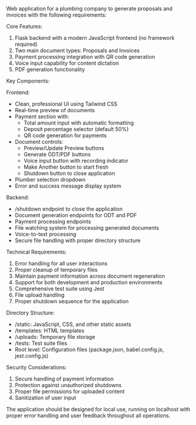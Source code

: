 Web application for a plumbing company to generate proposals and invoices with the following requirements:

Core Features:
1. Flask backend with a modern JavaScript frontend (no framework required)
2. Two main document types: Proposals and Invoices
3. Payment processing integration with QR code generation
4. Voice input capability for content dictation
5. PDF generation functionality

Key Components:

Frontend:
- Clean, professional UI using Tailwind CSS
- Real-time preview of documents
- Payment section with:
  * Total amount input with automatic formatting
  * Deposit percentage selector (default 50%)
  * QR code generation for payments
- Document controls:
  * Preview/Update Preview buttons
  * Generate ODT/PDF buttons
  * Voice input button with recording indicator
  * Make Another button to start fresh
  * Shutdown button to close application
- Plumber selection dropdown
- Error and success message display system

Backend:
- /shutdown endpoint to close the application
- Document generation endpoints for ODT and PDF
- Payment processing endpoints
- File watching system for processing generated documents
- Voice-to-text processing
- Secure file handling with proper directory structure

Technical Requirements:
1. Error handling for all user interactions
2. Proper cleanup of temporary files
3. Maintain payment information across document regeneration
4. Support for both development and production environments
5. Comprehensive test suite using Jest
6. File upload handling
7. Proper shutdown sequence for the application

Directory Structure:
- /static: JavaScript, CSS, and other static assets
- /templates: HTML templates
- /uploads: Temporary file storage
- /tests: Test suite files
- Root level: Configuration files (package.json, babel.config.js, jest.config.js)

Security Considerations:
1. Secure handling of payment information
2. Protection against unauthorized shutdowns
3. Proper file permissions for uploaded content
4. Sanitization of user input

The application should be designed for local use, running on localhost with proper error handling and user feedback throughout all operations.
